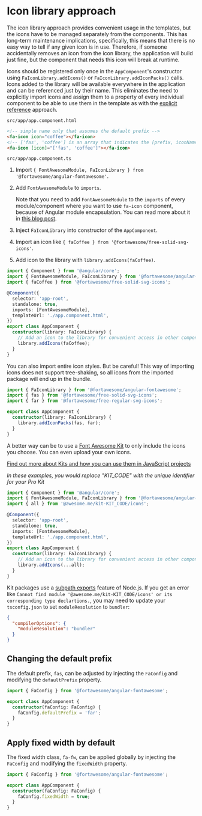 # Icon library approach

The icon library approach provides convenient usage in the templates, but the icons have to be managed separately from the components. This has long-term maintenance implications, specifically, this means that there is no easy way to tell if any given icon is in use. Therefore, if someone accidentally removes an icon from the icon library, the application will build just fine, but the component that needs this icon will break at runtime.

Icons should be registered only once in the `AppComponent`'s constructor using `FaIconLibrary.addIcons()` or `FaIconLibrary.addIconPacks()` calls. Icons added to the library will be available everywhere in the application and can be referenced just by their name. This eliminates the need to explicitly import icons and assign them to a property of every individual component to be able to use them in the template as with the [explicit reference](./explicit-reference.md) approach.

`src/app/app.component.html`

```html
<!-- simple name only that assumes the default prefix -->
<fa-icon icon="coffee"></fa-icon>
<!-- ['fas', 'coffee'] is an array that indicates the [prefix, iconName] -->
<fa-icon [icon]="['fas', 'coffee']"></fa-icon>
```

`src/app/app.component.ts`

1. Import `{ FontAwesomeModule, FaIconLibrary } from '@fortawesome/angular-fontawesome'`.
1. Add `FontAwesomeModule` to `imports`.

   Note that you need to add `FontAwesomeModule` to the `imports` of every module/component where you want to use `fa-icon` component, because of Angular module encapsulation. You can read more about it in [this blog post](https://indepth.dev/posts/1056/avoiding-common-confusions-with-modules-in-angular#module-encapsulation).
1. Inject `FaIconLibrary` into constructor of the `AppComponent`.
1. Import an icon like `{ faCoffee } from '@fortawesome/free-solid-svg-icons'`.
1. Add icon to the library with `library.addIcons(faCoffee)`.

```typescript
import { Component } from '@angular/core';
import { FontAwesomeModule, FaIconLibrary } from '@fortawesome/angular-fontawesome';
import { faCoffee } from '@fortawesome/free-solid-svg-icons';

@Component({
  selector: 'app-root',
  standalone: true,
  imports: [FontAwesomeModule],
  templateUrl: './app.component.html',
})
export class AppComponent {
  constructor(library: FaIconLibrary) {
    // Add an icon to the library for convenient access in other components
    library.addIcons(faCoffee);
  }
}
```

You can also import entire icon styles. But be careful! This way of importing icons does not support tree-shaking, so all icons from the imported package will end up in the bundle.

```typescript
import { FaIconLibrary } from '@fortawesome/angular-fontawesome';
import { fas } from '@fortawesome/free-solid-svg-icons';
import { far } from '@fortawesome/free-regular-svg-icons';

export class AppComponent {
  constructor(library: FaIconLibrary) {
    library.addIconPacks(fas, far);
  }
}
```

A better way can be to use a [Font Awesome Kit](https://fontawesome.com/kits) to only include the icons you choose. You can even upload your own icons.

[Find out more about Kits and how you can use them in JavaScript projects](https://fontawesome.com/docs/web/setup/use-kit)

_In these examples, you would replace "KIT_CODE" with the unique identifier for your Pro Kit_

```typescript
import { Component } from '@angular/core';
import { FontAwesomeModule, FaIconLibrary } from '@fortawesome/angular-fontawesome';
import { all } from '@awesome.me/kit-KIT_CODE/icons';

@Component({
  selector: 'app-root',
  standalone: true,
  imports: [FontAwesomeModule],
  templateUrl: './app.component.html',
})
export class AppComponent {
  constructor(library: FaIconLibrary) {
    // Add an icon to the library for convenient access in other components
    library.addIcons(...all);
  }
}
```

Kit packages use a [subpath exports](https://nodejs.org/api/packages.html#subpath-exports) feature of Node.js. If you
get an error like `Cannot find module '@awesome.me/kit-KIT_CODE/icons' or its corresponding type declartions.`, you may
need to update your `tsconfig.json` to set `moduleResolution` to `bundler`: 

```json
{
  "compilerOptions": {
    "moduleResolution": "bundler"
  }
}
```

## Changing the default prefix

The default prefix, `fas`, can be adjusted by injecting the `FaConfig` and modifying the `defaultPrefix` property.

```typescript
import { FaConfig } from '@fortawesome/angular-fontawesome';

export class AppComponent {
  constructor(faConfig: FaConfig) {
    faConfig.defaultPrefix = 'far';
  }
}
```

## Apply fixed width by default

The fixed width class, `fa-fw`, can be applied globally by injecting the `FaConfig` and modifying the `fixedWidth` property.

```ts
import { FaConfig } from '@fortawesome/angular-fontawesome';

export class AppComponent {
  constructor(faConfig: FaConfig) {
    faConfig.fixedWidth = true;
  }
}
```
